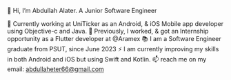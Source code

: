 👋 Hi, I’m Abdullah Alater. A Junior Software Engineer
  
🔭 Currently working at UniTicker as an Android, & iOS Mobile app developer using Objective-c and Java.
🔭 Previously, I worked, & got an Internship opportunity as a Flutter developer at @Aramex
📚 I am a Software Engineer graduate from PSUT, since June 2023
⚡ I am currently improving my skills in both Android and iOS but using Swift and Kotlin.
📫 reach me on my email: abdullaheter66@gmail.com

